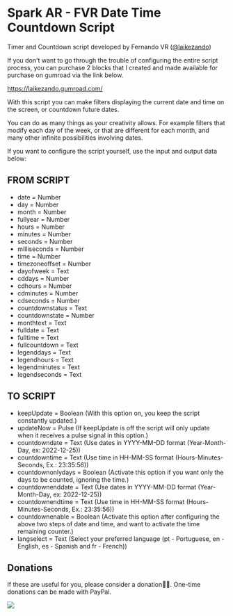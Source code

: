# Spark AR - FVR Date Time Countdown Script
Timer and Countdown script developed by Fernando VR ([@laikezando](https://www.instagram.com/laikezando/))

If you don't want to go through the trouble of configuring the entire script process, you can purchase 2 blocks that I created and made available for purchase on gumroad via the link below.

https://laikezando.gumroad.com/

With this script you can make filters displaying the current date and time on the screen, or countdown future dates.

You can do as many things as your creativity allows. For example filters that modify each day of the week, or that are different for each month, and many other infinite possibilities involving dates.

If you want to configure the script yourself, use the input and output data below:

## FROM SCRIPT ##
* date = Number
* day = Number
* month = Number
* fullyear = Number
* hours = Number
* minutes = Number
* seconds = Number
* milliseconds = Number
* time = Number
* timezoneoffset = Number
* dayofweek = Text
* cddays = Number
* cdhours = Number
* cdminutes = Number
* cdseconds = Number
* countdownstatus = Text
* countdownstate = Number
* monthtext = Text
* fulldate = Text
* fulltime = Text
* fullcountdown = Text
* legenddays = Text
* legendhours = Text
* legendminutes = Text
* legendseconds = Text

## TO SCRIPT ##
* keepUpdate = Boolean (With this option on, you keep the script constantly updated.)
* updateNow = Pulse (If keepUpdate is off the script will only update when it receives a pulse signal in this option.)
* countdowndate = Text (Use dates in YYYY-MM-DD format (Year-Month-Day, ex: 2022-12-25))
* countdowntime = Text (Use time in HH-MM-SS format (Hours-Minutes-Seconds, Ex.: 23:35:56))
* countdownonlydays = Boolean (Activate this option if you want only the days to be counted, ignoring the time.)
* countdownenddate = Text (Use dates in YYYY-MM-DD format (Year-Month-Day, ex: 2022-12-25))
* countdownendtime = Text (Use time in HH-MM-SS format (Hours-Minutes-Seconds, Ex.: 23:35:56))
* countdownenable = Boolean (Activate this option after configuring the above two steps of date and time, and want to activate the time remaining counter.)
* langselect = Text (Select your preferred language (pt - Portuguese, en - English, es - Spanish and fr - French))

## Donations
If these are useful for you, please consider a donation🙏🏼. One-time donations can be made with PayPal.

[![](https://www.paypalobjects.com/en_US/i/btn/btn_donateCC_LG.gif)](https://www.paypal.com/donate/?hosted_button_id=TDSHTPU2V9LEJ)

